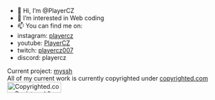 - 👋 Hi, I’m @PlayerCZ
- 👀 I’m interested in Web coding
- 📫 You can find me on:
-   instagram: <a href="https://www.instagram.com/playercz_/" target="blank">playercz</a>
-   youtube: <a href="https://www.youtube.com/channel/UCiRikk7Yrnb1Uj3rt_N7hpw" target="blank">PlayerCZ</a> 
-   twitch: <a href="https://www.twitch.tv/playercz007" target="blank">playercz007</a>
-   discord: playercz

  Current project: <a href="https://myssh.gq">myssh</a>  
  All of my current work is currently copyrighted under <a href="https://copyrighted.com" target="blank">copyrighted.com</a></br>
  <a class="copyrighted-badge" title="Copyrighted.com Registered &amp; Protected" target="_blank" href="https://www.copyrighted.com/work/B7SxgBYS3taQ14rJ"><img alt="Copyrighted.com Registered &amp; Protected" border="0" width="125" height="25" srcset="https://static.copyrighted.com/badges/125x25/01_1_2x.png 2x" src="https://static.copyrighted.com/badges/125x25/01_1.png" /></a>
